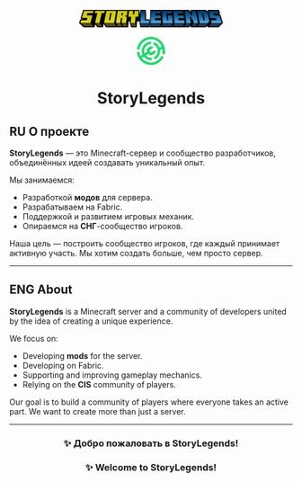 <div id="header" align="center">

[![StoryLegends](https://github.com/LendSpele/lendspele/blob/main/logo.png)](https://www.storylegends.xyz)

[![Website](https://github.com/LendSpele/lendspele/blob/main/modrinth.png)](https://modrinth.com/organization/storylegends)

# StoryLegends
<div id="mid" align="left">

## RU О проекте
**StoryLegends** — это Minecraft-сервер и сообщество разработчиков,  
объединённых идеей создавать уникальный опыт.

Мы занимаемся:  
- Разработкой **модов** для сервера.
- Разрабатываем на Fabric.
- Поддержкой и развитием игровых механик.
- Опираемся на **СНГ**-сообщество игроков.

Наша цель — построить сообщество игроков, где каждый принимает активную участь.
Мы хотим создать больше, чем просто сервер.

---

## ENG About
**StoryLegends** is a Minecraft server and a community of developers
united by the idea of creating a unique experience.

We focus on:
- Developing **mods** for the server.
- Developing on Fabric.
- Supporting and improving gameplay mechanics.
- Relying on the **CIS** community of players.

Our goal is to build a community of players where everyone takes an active part.
We want to create more than just a server.

---
<div id="bottom" align="center">

### ✨ Добро пожаловать в **StoryLegends**!

### ✨ Welcome to **StoryLegends**!
